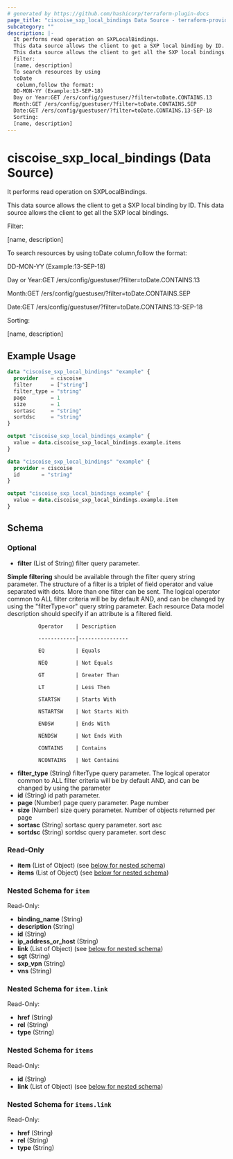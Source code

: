```yaml
---
# generated by https://github.com/hashicorp/terraform-plugin-docs
page_title: "ciscoise_sxp_local_bindings Data Source - terraform-provider-ciscoise"
subcategory: ""
description: |-
  It performs read operation on SXPLocalBindings.
  This data source allows the client to get a SXP local binding by ID.
  This data source allows the client to get all the SXP local bindings.
  Filter:
  [name, description]
  To search resources by using
  toDate
   column,follow the format:
  DD-MON-YY (Example:13-SEP-18)
  Day or Year:GET /ers/config/guestuser/?filter=toDate.CONTAINS.13
  Month:GET /ers/config/guestuser/?filter=toDate.CONTAINS.SEP
  Date:GET /ers/config/guestuser/?filter=toDate.CONTAINS.13-SEP-18
  Sorting:
  [name, description]
---
```


# ciscoise_sxp_local_bindings (Data Source)

It performs read operation on SXPLocalBindings.

This data source allows the client to get a SXP local binding by ID.
This data source allows the client to get all the SXP local bindings.

Filter:

[name, description]

To search resources by using
toDate
 column,follow the format:

DD-MON-YY (Example:13-SEP-18)


Day or Year:GET /ers/config/guestuser/?filter=toDate.CONTAINS.13

Month:GET /ers/config/guestuser/?filter=toDate.CONTAINS.SEP

Date:GET /ers/config/guestuser/?filter=toDate.CONTAINS.13-SEP-18


Sorting:

[name, description]

## Example Usage

```terraform
data "ciscoise_sxp_local_bindings" "example" {
  provider    = ciscoise
  filter      = ["string"]
  filter_type = "string"
  page        = 1
  size        = 1
  sortasc     = "string"
  sortdsc     = "string"
}

output "ciscoise_sxp_local_bindings_example" {
  value = data.ciscoise_sxp_local_bindings.example.items
}

data "ciscoise_sxp_local_bindings" "example" {
  provider = ciscoise
  id       = "string"
}

output "ciscoise_sxp_local_bindings_example" {
  value = data.ciscoise_sxp_local_bindings.example.item
}
```

<!-- schema generated by tfplugindocs -->
## Schema

### Optional

- **filter** (List of String) filter query parameter. 

**Simple filtering** should be available through the filter query string parameter. The structure of a filter is
a triplet of field operator and value separated with dots. More than one filter can be sent. The logical operator
common to ALL filter criteria will be by default AND, and can be changed by using the "filterType=or" query
string parameter. Each resource Data model description should specify if an attribute is a filtered field.



              Operator    | Description 

              ------------|----------------

              EQ          | Equals 

              NEQ         | Not Equals 

              GT          | Greater Than 

              LT          | Less Then 

              STARTSW     | Starts With 

              NSTARTSW    | Not Starts With 

              ENDSW       | Ends With 

              NENDSW      | Not Ends With 

              CONTAINS	  | Contains 

              NCONTAINS	  | Not Contains
- **filter_type** (String) filterType query parameter. The logical operator common to ALL filter criteria will be by default AND, and can be changed by using the parameter
- **id** (String) id path parameter.
- **page** (Number) page query parameter. Page number
- **size** (Number) size query parameter. Number of objects returned per page
- **sortasc** (String) sortasc query parameter. sort asc
- **sortdsc** (String) sortdsc query parameter. sort desc

### Read-Only

- **item** (List of Object) (see [below for nested schema](#nestedatt--item))
- **items** (List of Object) (see [below for nested schema](#nestedatt--items))

<a id="nestedatt--item"></a>
### Nested Schema for `item`

Read-Only:

- **binding_name** (String)
- **description** (String)
- **id** (String)
- **ip_address_or_host** (String)
- **link** (List of Object) (see [below for nested schema](#nestedobjatt--item--link))
- **sgt** (String)
- **sxp_vpn** (String)
- **vns** (String)

<a id="nestedobjatt--item--link"></a>
### Nested Schema for `item.link`

Read-Only:

- **href** (String)
- **rel** (String)
- **type** (String)



<a id="nestedatt--items"></a>
### Nested Schema for `items`

Read-Only:

- **id** (String)
- **link** (List of Object) (see [below for nested schema](#nestedobjatt--items--link))

<a id="nestedobjatt--items--link"></a>
### Nested Schema for `items.link`

Read-Only:

- **href** (String)
- **rel** (String)
- **type** (String)


